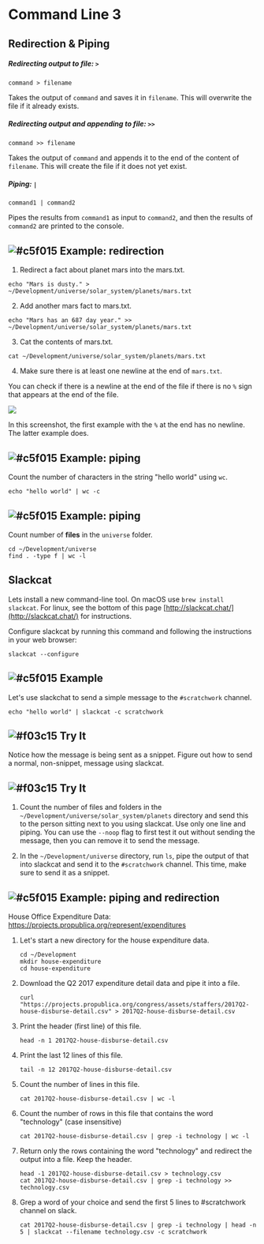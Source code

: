 # Command Line 3

## Redirection & Piping

##### Redirecting output to file: `>`

```
command > filename
```

Takes the output of `command` and saves it in `filename`. This will overwrite the file if it already exists.

##### Redirecting output and appending to file: `>>`

```
command >> filename
```

Takes the output of `command` and appends it to the end of the content of `filename`. This will create the file if it does not yet exist.

##### Piping: `|`

```
command1 | command2
```

Pipes the results from `command1` as input to `command2`, and then the results of `command2` are printed to the console.

## ![#c5f015](https://placehold.it/15/c5f015/000000?text=+) Example: redirection

1. Redirect a fact about planet mars into the mars.txt.

```
echo "Mars is dusty." > ~/Development/universe/solar_system/planets/mars.txt
```

2. Add another mars fact to mars.txt.

```
echo "Mars has an 687 day year." >> ~/Development/universe/solar_system/planets/mars.txt
```

3. Cat the contents of mars.txt.

```
cat ~/Development/universe/solar_system/planets/mars.txt
```

4. Make sure there is at least one newline at the end of `mars.txt`.

  You can check if there is a newline at the end of the file if there is no `%` sign that appears at the end of the file.

  ![](https://i.imgur.com/k8XBUQF.png)

  In this screenshot, the first example with the `%` at the end has no newline. The latter example does.

## ![#c5f015](https://placehold.it/15/c5f015/000000?text=+) Example: piping

Count the number of characters in the string "hello world" using `wc`.

```
echo "hello world" | wc -c
```

## ![#c5f015](https://placehold.it/15/c5f015/000000?text=+) Example: piping

Count number of **files** in the `universe` folder.

```
cd ~/Development/universe
find . -type f | wc -l
```

## Slackcat

Lets install a new command-line tool. On macOS use `brew install slackcat`. For linux, see the bottom of this page [http://slackcat.chat/](http://slackcat.chat/) for instructions.

Configure slackcat by running this command and following the instructions in your web browser:

```
slackcat --configure
```

## ![#c5f015](https://placehold.it/15/c5f015/000000?text=+) Example

Let's use slackchat to send a simple message to the `#scratchwork` channel.

```
echo "hello world" | slackcat -c scratchwork
```

## ![#f03c15](https://placehold.it/15/f03c15/000000?text=+) Try It

Notice how the message is being sent as a snippet. Figure out how to send a normal, non-snippet, message using slackcat.

<!--
echo "hello" | slackcat -t -s -c scratchwork
-->

## ![#f03c15](https://placehold.it/15/f03c15/000000?text=+) Try It

1. Count the number of files and folders in the `~/Development/universe/solar_system/planets` directory and send this to the person sitting next to you using slackcat. Use only one line and piping. You can use the `--noop` flag to first test it out without sending the message, then you can remove it to send the message.

<!--
cd ~/Development/universe/solar_system/planets
ls | wc -l | slackcat -s -c scratchwork
-->

2. In the `~/Development/universe` directory, run `ls`, pipe the output of that into slackcat and send it to the `#scratchwork` channel. This time, make sure to send it as a snippet.

<!-- 
cd ~/Development/universe/solar_system
tree | slackcat -c scratchwork
-->

## ![#c5f015](https://placehold.it/15/c5f015/000000?text=+) Example: piping and redirection

House Office Expenditure Data: https://projects.propublica.org/represent/expenditures

1. Let's start a new directory for the house expenditure data.

    ```
    cd ~/Development
    mkdir house-expenditure
    cd house-expenditure
    ```

4. Download the Q2 2017 expenditure detail data and pipe it into a file.

    ```
    curl "https://projects.propublica.org/congress/assets/staffers/2017Q2-house-disburse-detail.csv" > 2017Q2-house-disburse-detail.csv
    ```

5. Print the header (first line) of this file.

    ```
    head -n 1 2017Q2-house-disburse-detail.csv
    ```

6. Print the last 12 lines of this file.

    ```
    tail -n 12 2017Q2-house-disburse-detail.csv
    ```

7. Count the number of lines in this file.

    ```
    cat 2017Q2-house-disburse-detail.csv | wc -l
    ```

8. Count the number of rows in this file that contains the word "technology" (case insensitive)

    ```
    cat 2017Q2-house-disburse-detail.csv | grep -i technology | wc -l
    ```

9. Return only the rows containing the word "technology" and redirect the output into a file. Keep the header.
    
    ```
    head -1 2017Q2-house-disburse-detail.csv > technology.csv
    cat 2017Q2-house-disburse-detail.csv | grep -i technology >> technology.csv
    ```

10. Grep a word of your choice and send the first 5 lines to #scratchwork channel on slack.

    ```
    cat 2017Q2-house-disburse-detail.csv | grep -i technology | head -n 5 | slackcat --filename technology.csv -c scratchwork
    ```

